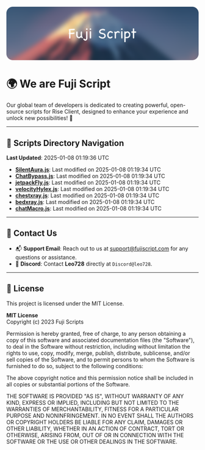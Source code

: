 ![Banner](.github/b.webp)

# 🌍 **We are Fuji Script**

Our global team of developers is dedicated to creating powerful, open-source scripts for Rise Client, designed to enhance your experience and unlock new possibilities! 🌟

---
<!-- SCRIPTS_NAVIGATION_START -->
## 📂 **Scripts Directory Navigation**

**Last Updated**: 2025-01-08 01:19:36 UTC

- **[SilentAura.js](scripts/SilentAura.js)**: Last modified on 2025-01-08 01:19:34 UTC
- **[ChatBypass.js](scripts/ChatBypass.js)**: Last modified on 2025-01-08 01:19:34 UTC
- **[jetpackFly.js](scripts/jetpackFly.js)**: Last modified on 2025-01-08 01:19:34 UTC
- **[velocityHylex.js](scripts/velocityHylex.js)**: Last modified on 2025-01-08 01:19:34 UTC
- **[chestxray.js](scripts/chestxray.js)**: Last modified on 2025-01-08 01:19:34 UTC
- **[bedxray.js](scripts/bedxray.js)**: Last modified on 2025-01-08 01:19:34 UTC
- **[chatMacro.js](scripts/chatMacro.js)**: Last modified on 2025-01-08 01:19:34 UTC

<!-- SCRIPTS_NAVIGATION_END -->

---

## 💬 **Contact Us**  
- 📬 **Support Email**: Reach out to us at [support@fujiscript.com](mailto:support@fujiscript.com) for any questions or assistance.  
- 💬 **Discord**: Contact **Leo728** directly at `Discord@leo728`.

---

## 📜 **License**

This project is licensed under the MIT License.  

**MIT License**  
Copyright (c) 2023 Fuji Scripts  

Permission is hereby granted, free of charge, to any person obtaining a copy of this software and associated documentation files (the "Software"), to deal in the Software without restriction, including without limitation the rights to use, copy, modify, merge, publish, distribute, sublicense, and/or sell copies of the Software, and to permit persons to whom the Software is furnished to do so, subject to the following conditions:  

The above copyright notice and this permission notice shall be included in all copies or substantial portions of the Software.  

THE SOFTWARE IS PROVIDED "AS IS", WITHOUT WARRANTY OF ANY KIND, EXPRESS OR IMPLIED, INCLUDING BUT NOT LIMITED TO THE WARRANTIES OF MERCHANTABILITY, FITNESS FOR A PARTICULAR PURPOSE AND NONINFRINGEMENT. IN NO EVENT SHALL THE AUTHORS OR COPYRIGHT HOLDERS BE LIABLE FOR ANY CLAIM, DAMAGES OR OTHER LIABILITY, WHETHER IN AN ACTION OF CONTRACT, TORT OR OTHERWISE, ARISING FROM, OUT OF OR IN CONNECTION WITH THE SOFTWARE OR THE USE OR OTHER DEALINGS IN THE SOFTWARE.  
